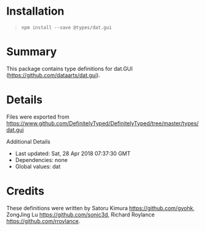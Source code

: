 # Installation
> `npm install --save @types/dat.gui`

# Summary
This package contains type definitions for dat.GUI (https://github.com/dataarts/dat.gui).

# Details
Files were exported from https://www.github.com/DefinitelyTyped/DefinitelyTyped/tree/master/types/dat.gui

Additional Details
 * Last updated: Sat, 28 Apr 2018 07:37:30 GMT
 * Dependencies: none
 * Global values: dat

# Credits
These definitions were written by Satoru Kimura <https://github.com/gyohk>, ZongJing Lu <https://github.com/sonic3d>, Richard Roylance <https://github.com/rroylance>.
